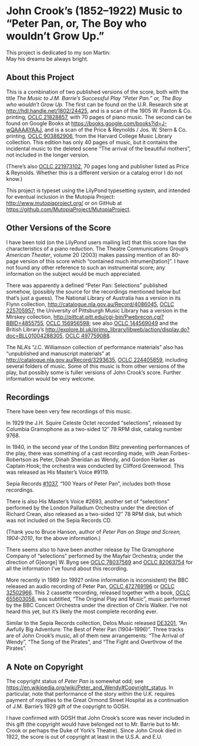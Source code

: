 # John Crook’s (1852–1922) Music to “Peter Pan, or, The Boy who wouldn’t Grow Up.”

This project is dedicated to my son Martin:  
May his dreams be always bright.

## About this Project

This is a combination of two published versions of the score,
both with the title
_The Music to J.M. Barrie’s Successful Play “Peter Pan.” or, The Boy who wouldn’t Grow Up._
The first can be found on the U.R. Research site
at <http://hdl.handle.net/1802/24425>,
and is a scan of the 1905 W. Paxton & Co. printing,
[OCLC 21828857](https://www.worldcat.org/oclc/21828857),
with 70 pages of piano music.
The second can be found on Google Books
at <https://books.google.com/books?id=J-wQAAAAYAAJ>,
and is a scan of the Price & Reynolds / Jos. W. Stern & Co. printing,
[OCLC 903862906](https://www.worldcat.org/oclc/903862906),
from the Harvard College Music Library collection.
This edition has only 40 pages of music,
but it contains the incidental music to the deleted scene
“The arrival of the beautiful mothers”,
not included in the longer version.

(There’s also [OCLC 221973102](https://www.worldcat.org/oclc/221973102),
70 pages long and publisher listed as Price & Reynolds.
Whether this is a different version or a catalog error I do not know.)

This project is typeset
using the LilyPond typesetting system,
and intended for eventual inclusion in the Mutopia Project:
<http://www.mutopiaproject.org/>
or on GitHub at <https://github.com/MutopiaProject/MutopiaProject>.

## Other Versions of the Score

I have been told (on the LilyPond users mailing list)
that this score has the characteristics of a piano reduction.
The Theatre Communications Group’s _American Theater_, volume 20 (2003)
makes passing mention of an 80-page version of this score
which “contained much intrumen[tation]”.
I have not found any other reference to such an instrumental score;
any information on the subject would be much appreciated.

There was apparently a defined “Peter Pan: Selections” published somehow,
(possibly the source for the recordings mentioned below but that’s just a guess).
The National Library of Australia has a version in its Flynn collection,
<http://catalogue.nla.gov.au/Record/4086045>,
[OCLC 225705957](https://www.worldcat.org/oclc/225705957);
the University of Pittsburgh Music Library has a version in the Mirskey collection,
<http://pittcat.pitt.edu/cgi-bin/Pwebrecon.cgi?BBID=4855755>,
[OCLC 156956598](https://www.worldcat.org/oclc/156956598);
see also [OCLC 144569049](https://www.worldcat.org/oclc/144569049)
and the British Library’s <http://explore.bl.uk/primo_library/libweb/action/display.do?doc=BLL01004288305>,
[OCLC 497759088](https://www.worldcat.org/oclc/497759088).

The NLA’s “J.C. Williamson collection of performance materials”
also has “unpublished and manuscript materials”
at <http://catalogue.nla.gov.au/Record/3293635>,
[OCLC 224405859](https://www.worldcat.org/oclc/224405859),
including several folders of music.
Some of this music is from other versions of the play,
but possibly some is fuller versions of John Crook’s score.
Further information would be very welcome.

## Recordings

There have been very few recordings of this music.

In 1929 the J.H. Squire Celeste Octet recorded “selections”,
released by Columbia Gramophone as a two-sided 12″ 78 RPM disk,
catalog number 9768.

In 1940,
in the second year of the London Blitz preventing performances of the play,
there was something of a cast recording made,
with Jean Forbes-Robertson as Peter,
Dinah Sheridan as Wendy,
and Gordon Harker as Captain Hook;
the orchestra was conducted by Clifford Greenwood.
This was released as His Master’s Voice #9119.

Sepia Records [#1037](http://sepiarecords.com/sepia1037.html),
“100 Years of Peter Pan”,
includes both those recordings.

There is also His Master’s Voice #2693,
another set of “selections”
performed by the London Palladium Orchestra
under the direction of Richard Crean,
also released as a two-sided 12″ 78 RPM disk,
but which was not included on the Sepia Records CD.

(Thank you to Bruce Hanson,
author of _Peter Pan on Stage and Screen, 1904–2010_,
for the above information.)

There seems also to have been another release by The Gramophone Company
of “selections”
performed by the Mayfair Orchestra;
under the direction of G[eorge] W. Byng
see [OCLC 78037569](https://www.worldcat.org/oclc/78037569)
and [OCLC 82063754](https://www.worldcat.org/oclc/82063754)
for all the information I’ve found about this recording.

More recently in 1989
(or 1992? online information is inconsistent)
the BBC released an audio recording of Peter Pan,
[OCLC 472769196](https://www.worldcat.org/oclc/472769196) or
[OCLC 32502966](https://www.worldcat.org/oclc/32502966).
This 2 cassette recording, released together with a book,
[OCLC 655603058](https://www.worldcat.org/oclc/655603058),
was subtitled, “The Original Play and Music”,
music performed by the BBC Concert Orchestra
under the direction of Chris Walker.
I’ve not heard this yet,
but it’s likely the most complete recording ever.

Similar to the Sepia Records collection,
Delos Music released [DE3201](https://delosmusic.com/recording/an-awfully-big-adventure-the-best-of-peter-pan/),
“An Awfully Big Adventure: The Best of Peter Pan (1904–1996)”.
Three tracks are of John Crook’s music,
all of them new arrangements:
“The Arrival of Wendy”,
“The Song of the Pirates”,
and “The Fight and Overthrow of the Pirates”.

## A Note on Copyright

The copyright status of _Peter Pan_ is somewhat odd;
see <https://en.wikipedia.org/wiki/Peter_and_Wendy#Copyright_status>.
In particular, note that performance of the story within the U.K.
requires payment of royalties to the Great Ormond Street Hospital
as a continuation of J.M. Barrie’s 1929 gift of the copyright to GOSH.

I have confirmed with GOSH that John Crook’s score
was never included in this gift
(the copyright would have belonged not to Mr. Barrie
but to Mr. Crook or perhaps the Duke of York’s Theatre).
Since John Crook died in 1922,
the score is out of copyright at least in the U.S.A. and E.U.
